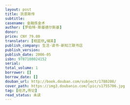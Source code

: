 ```yaml
---
layout: post
title: 凯恩斯传
subtitle: 
casename: 金融炼金术
author: [罗伯特·斯基德尔斯基]
donor: 
price: CNY 79.00
translator: [相蓝欣,储英]
publish_company: 生活·读书·新知三联书店
publish_version: 
publish_date: 2006-05
isbn: 9787108024152
serial: 
total_volume: 1
borrower: []
borrow_date: []
douban_url: http://book.douban.com/subject/1780208/
cover_path: https://img3.doubanio.com/lpic/s1755706.jpg
tag: [经济,传记]
read_status: 未读
---
```

